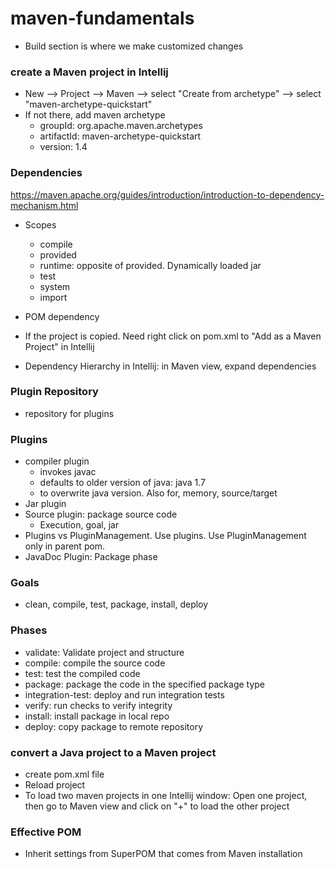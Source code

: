 # maven-fundamentals
* Build section is where we make customized changes

### create a Maven project in Intellij
* New --> Project --> Maven --> select "Create from archetype" --> select "maven-archetype-quickstart"
* If not there, add maven archetype
  * groupId: org.apache.maven.archetypes
  * artifactId: maven-archetype-quickstart
  * version: 1.4
### Dependencies
https://maven.apache.org/guides/introduction/introduction-to-dependency-mechanism.html
* Scopes
  * compile
  * provided
  * runtime: opposite of provided. Dynamically loaded jar
  * test
  * system
  * import
* POM dependency

* If the project is copied. Need right click on pom.xml to "Add as a Maven Project" in Intellij

* Dependency Hierarchy in Intellij: in Maven view, expand dependencies
  
### Plugin Repository
* repository for plugins

### Plugins
* compiler plugin
  * invokes javac
  * defaults to older version of java: java 1.7
  * <configuration><release> to overwrite java version. Also for, memory, source/target
 * Jar plugin
 * Source plugin: package source code
   * Execution, goal, jar
 * Plugins vs PluginManagement. Use plugins. Use PluginManagement only in parent pom.
 * JavaDoc Plugin: Package phase
 
 
### Goals
* clean, compile, test, package, install, deploy
### Phases
* validate: Validate project and structure
* compile: compile the source code
* test: test the compiled code
* package: package the code in the specified package type
* integration-test: deploy and run integration tests
* verify: run checks to verify integrity
* install: install package in local repo
* deploy: copy package to remote repository
### convert a Java project to a Maven project
* create pom.xml file
* Reload project
* To load two maven projects in one Intellij window: Open one project, then go to Maven view and click on "+" to load the other project
 
 ### Effective POM
 * Inherit settings from SuperPOM that comes from Maven installation
